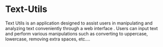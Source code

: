 # Text-Utils
Text Utils is an application designed to assist users in manipulating and analyzing text conveniently through a web interface . Users can input text and perform various manipulations such as converting to uppercase, lowercase, removing extra spaces, etc....
